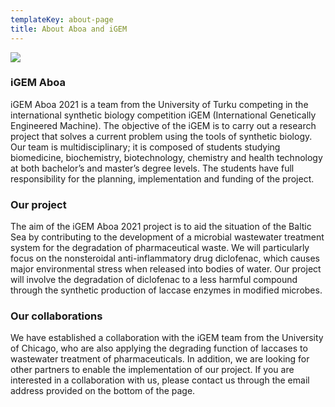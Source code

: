 ```yaml
---
templateKey: about-page
title: About Aboa and iGEM
---
```

![](/img/aboa-team-21.png)

### iGEM Aboa

iGEM Aboa 2021 is a team from the University of Turku competing in the international synthetic biology competition iGEM (International Genetically Engineered Machine). The objective of the iGEM is to carry out a research project that solves a current problem using the tools of synthetic biology. 
Our team is multidisciplinary; it is composed of students studying biomedicine, biochemistry, biotechnology, chemistry and health technology at both bachelor’s and master’s degree levels. The students have full responsibility for the planning, implementation and funding of the project.

### Our project

The aim of the iGEM Aboa 2021 project is to aid the situation of the Baltic Sea by contributing to the development of a microbial wastewater treatment system for the degradation of pharmaceutical waste. We will particularly focus on the nonsteroidal anti-inflammatory drug diclofenac, which causes major environmental stress when released into bodies of water. Our project will involve the degradation of diclofenac to a less harmful compound through the synthetic production of laccase enzymes in modified microbes.

### Our collaborations
We have established a collaboration with the iGEM team from the University of Chicago, who are also applying the degrading function of laccases to wastewater treatment of pharmaceuticals.
In addition, we are looking for other partners to enable the implementation of our project. If you are interested in a collaboration with us, please contact us through the email address provided on the bottom of the page.
